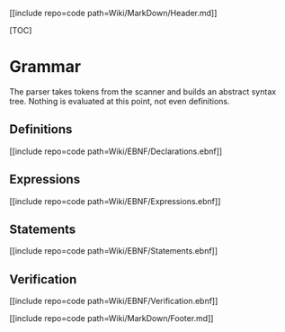 [[include repo=code path=Wiki/MarkDown/Header.md]]

[TOC]

# Grammar
The parser takes tokens from the scanner and builds an abstract syntax tree.  Nothing is evaluated at this point, not even definitions.

## Definitions

[[include repo=code path=Wiki/EBNF/Declarations.ebnf]]

## Expressions

[[include repo=code path=Wiki/EBNF/Expressions.ebnf]]

## Statements

[[include repo=code path=Wiki/EBNF/Statements.ebnf]]

## Verification

[[include repo=code path=Wiki/EBNF/Verification.ebnf]]

[[include repo=code path=Wiki/MarkDown/Footer.md]]

